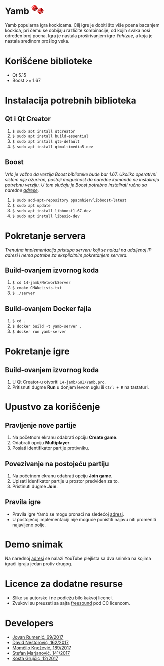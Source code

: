 # Yamb <img src="GUI/img/thrown_dice.png" alt="drawing" width="40"/>

Yamb popularna igra kockicama. Cilj igre je dobiti što više poena bacanjem kockica, pri čemu se dobijaju različite kombinacije, od kojih svaka nosi određen broj poena. Igra je nastala proširivanjem igre _Yahtzee_, a koja je nastala sredinom prošlog veka.

# Korišćene biblioteke
* Qt 5.15
* Boost >= 1.67

# Instalacija potrebnih biblioteka
## Qt i Qt Creator
1. `$ sudo apt install qtcreator`
2. `$ sudo apt install build-essential`
3. `$ sudo apt install qt5-default`
4. `$ sudo apt install qtmultimedia5-dev`

## Boost
_Vrlo je važno da verzija Boost biblioteke bude bar 1.67. Ukoliko operativni sistem nije ažuriran, postoji mogućnost da naredne komande ne instaliraju potrebnu verziju. U tom slučaju je Boost potrebno instalirati ručno sa naredne [adrese](https://www.boost.org/users/download/)._
1. `$ sudo add-apt-repository ppa:mhier/libboost-latest`
2. `$ sudo apt update`
3. `$ sudo apt install libboost1.67-dev`
4. `$ sudo apt install libasio-dev`

# Pokretanje servera
_Trenutna implementacija pristupa serveru koji se nalazi na udaljenoj IP adresi i nema potrebe za eksplicitnim pokretanjem servera._

## Build-ovanjem izvornog koda
1. `$ cd 14-jamb/NetworkServer`
2. `$ cmake CMAkeLists.txt`
3. `$ ./server`

## Build-ovanjem Docker fajla
1. `$ cd .`
2. `$ docker build -t yamb-server .`
3. `$ docker run yamb-server`

# Pokretanje igre
## Build-ovanjem izvornog koda
1. U Qt Creator-u otvoriti `14-jamb/GUI/Yamb.pro`.
2. Pritisnuti dugme **Run** u donjem levom uglu ili `Ctrl + R` na tastaturi.

# Upustvo za korišćenje
## Pravljenje nove partije
1. Na početnom ekranu odabrati opciju **Create game**.
2. Odabrati opciju **Multiplayer**.
3. Poslati identifikator partije protivniku.

## Povezivanje na postojeću partiju
1. Na početnom ekranu odabrati opciju **Join game**.
2. Upisati idenfikator partije u prostor predviđen za to.
3. Pristinuti dugme **Join**.

## Pravila igre
- Pravila igre Yamb se mogu pronaći na sledećoj [adresi](https://sr.wikipedia.org/wiki/%D0%88%D0%B0%D0%BC%D0%B1_(%D0%B8%D0%B3%D1%80%D0%B0)). 
- U postojećoj implementaciji nije moguće poništiti najavu niti promeniti najavljeno polje.

# Demo snimak
Na narednoj [adresi](https://www.youtube.com/playlist?list=PL373ZGQC2ViwBjsUIFB1rJ3NFblanNOR3) se nalazi YouTube plejlista sa dva snimka na kojima igrači igraju jedan protiv drugog.

# Licence za dodatne resurse
- Slike su autorske i ne podležu bilo kakvoj licenci.
- Zvukovi su preuzeti sa sajta [freesound](https://freesound.org/) pod CC licencom.

# Developers
- [Jovan Rumenić, 69/2017](https://gitlab.com/rumeni1)
- [David Nestorović, 162/2017](https://gitlab.com/dnestorovic)
- [Momčilo Knežević, 189/2017](https://gitlab.com/momciloknezevic7)
- [Stefan Marjanović, 141/2017](https://gitlab.com/sm998)
- [Kosta Grujčić, 12/2017](https://gitlab.com/4eyes4u)
